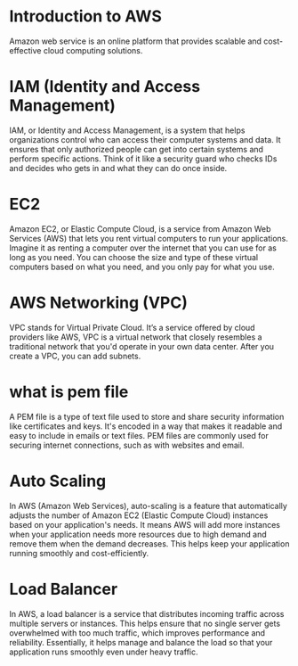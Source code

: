 # Introduction to AWS
Amazon web service is an online platform that provides scalable and cost-effective cloud computing solutions. 
# IAM (Identity and Access Management)
IAM, or Identity and Access Management, is a system that helps organizations control who can access their computer systems and data. It ensures that only authorized people can get into certain systems and perform specific actions. Think of it like a security guard who checks IDs and decides who gets in and what they can do once inside.
# EC2
Amazon EC2, or Elastic Compute Cloud, is a service from Amazon Web Services (AWS) that lets you rent virtual computers to run your applications. Imagine it as renting a computer over the internet that you can use for as long as you need. You can choose the size and type of these virtual computers based on what you need, and you only pay for what you use.
# AWS Networking (VPC)
VPC stands for Virtual Private Cloud. It’s a service offered by cloud providers like AWS, VPC is a virtual network that closely resembles a traditional network that you'd operate in your own data center. After you create a VPC, you can add subnets.
# what is pem file
A PEM file is a type of text file used to store and share security information like certificates and keys. It's encoded in a way that makes it readable and easy to include in emails or text files. PEM files are commonly used for securing internet connections, such as with websites and email.
# Auto Scaling
In AWS (Amazon Web Services), auto-scaling is a feature that automatically adjusts the number of Amazon EC2 (Elastic Compute Cloud) instances based on your application's needs. It means AWS will add more instances when your application needs more resources due to high demand and remove them when the demand decreases. This helps keep your application running smoothly and cost-efficiently.
# Load Balancer 
In AWS, a load balancer is a service that distributes incoming traffic across multiple servers or instances. This helps ensure that no single server gets overwhelmed with too much traffic, which improves performance and reliability. Essentially, it helps manage and balance the load so that your application runs smoothly even under heavy traffic.
